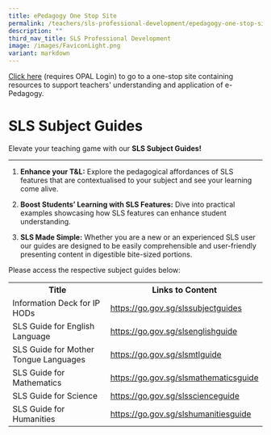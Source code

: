 ```yaml
---
title: ePedagogy One Stop Site
permalink: /teachers/sls-professional-development/epedagogy-one-stop-site/
description: ""
third_nav_title: SLS Professional Development
image: /images/FaviconLight.png
variant: markdown
---
```

[Click here](https://go.gov.sg/eped-onestop) (requires OPAL Login) to go to a one-stop site containing resources to support teachers' understanding and application of e-Pedagogy.

<h1>SLS Subject Guides</h1>
<p>Elevate your teaching game with our <b>SLS Subject Guides!</b></p>
<hr>
<ol>
<li>
<p><strong>Enhance your T&amp;L:</strong> Explore the pedagogical affordances of SLS features that are contextualised to your subject and see your learning come alive.</p>
</li>
<li>
<p><strong>Boost Students’ Learning with SLS Features:</strong> Dive into practical examples showcasing how SLS features can enhance student understanding.</p>
</li>
<li>
<p><strong>SLS Made Simple:</strong> Whether you are a new or an experienced SLS user our guides are designed to be easily comprehensible and user-friendly presenting content in digestible bite-sized portions.</p>
</li>
</ol>
<p>Please access the respective subject guides below:</p>
<table>
<tbody><tr>
<th>Title</th>
<th>Links to Content</th>
</tr>
<tr>
<td>Information Deck for IP HODs</td>
<td><a target="_blank" href="https://go.gov.sg/slssubjectguides">https://go.gov.sg/slssubjectguides</a></td>
</tr>
<tr>
<td>SLS Guide for English Language</td>
<td><a target="_blank" href="https://go.gov.sg/slsenglishguide">https://go.gov.sg/slsenglishguide</a></td>
</tr>
<tr>
<td>SLS Guide for Mother Tongue Languages</td>
<td><a target="_blank" href="https://go.gov.sg/slsmtlguide">https://go.gov.sg/slsmtlguide</a></td>
</tr>
<tr>
<td>SLS Guide for Mathematics</td>
<td><a target="_blank" href="https://go.gov.sg/slsmathematicsguide">https://go.gov.sg/slsmathematicsguide</a></td>
</tr>
<tr>
<td>SLS Guide for Science</td>
<td><a target="_blank" href="https://go.gov.sg/slsscienceguide">https://go.gov.sg/slsscienceguide</a></td>
</tr>
<tr>
<td>SLS Guide for Humanities</td>
<td><a target="_blank" href="https://go.gov.sg/slshumanitiesguide">https://go.gov.sg/slshumanitiesguide</a></td>
</tr>
</tbody></table>


